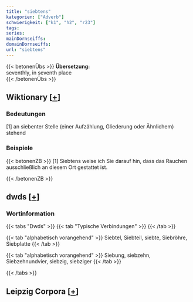 ```yaml
---
title: "siebtens"
kategorien: ["Adverb"]
schwierigkeit: ["k1", "h2", "r23"]
tags:
series:
mainDornseiffs:
domainDornseiffs:
url: "siebtens"
---
```


{{< betonenÜbs >}}
**Übersetzung:**  
seventhly, in seventh place  
{{< /betonenÜbs >}}

## Wiktionary [[+](https://de.wiktionary.org/wiki/siebtens)]

### Bedeutungen
[1] an siebenter Stelle (einer Aufzählung, Gliederung oder Ähnlichem) stehend  

### Beispiele
{{< betonenZB >}}
[1] Siebtens weise ich Sie darauf hin, dass das Rauchen ausschließlich an diesem Ort gestattet ist.  

{{< /betonenZB >}}


## dwds [[+](https://www.dwds.de/wb/siebtens)]

### Wortinformation
{{< tabs "Dwds" >}}
{{< tab "Typische Verbindungen" >}}
{{< /tab >}}

{{< tab "alphabetisch vorangehend" >}}
Siebtel, Siebteil, siebte, Siebröhre, Siebplatte
{{< /tab >}}

{{< tab "alphabetisch vorangehend" >}}
Siebung, siebzehn, Siebzehnundvier, siebzig, siebziger
{{< /tab >}}

{{< /tabs >}}

## Leipzig Corpora [[+](https://corpora.uni-leipzig.de/en/res?word=siebtens&corpusId=deu_newscrawl-public_2018)]


